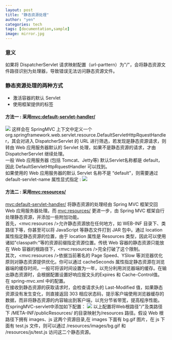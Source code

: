 ```yaml
---
layout: post
title: "静态资源处理"
author: "yen"
categories: tech
tags: [documentation,sample]
image: mirror.jpg
---
```

### 意义
如果将 DispatcherServlet 请求映射配置（url-parttern）为"/"，会将静态资源文件路径识别为处理器，导致错误无法访问静态资源文件。

### 静态资源处理的两种方式
- 激活容器的默认 Servlet
- 使用框架提供的标签

#### 方法一 : 采用<mvc:default-servlet-handler/>
![](http://p6ch8daxu.bkt.clouddn.com/18-4-22/81878310.jpg)
这样会在 SpringMVC 上下文中定义一个 org.springframework.web.servlet.resource.DefaultServletHttpRquestHandler，其会对进入 DispatcherServlet 的 URL 进行筛选，若发现是静态资源请求，则转由 Web 应用服务器默认的 Servlet 处理，如果不是静态资源的请求，才由 DispatcherServlet 继续处理。  
一般 Web 应用服务器 (包括 Tomcat、Jetty等)  默认Servlet名称都是 default，因此 DefaultServletHttpRquestHandler 可以找到。  
如果使用的 Web 应用服务器的默认 Servlet 名称不是 “default"，则需要通过 default-servlet-name 属性显式指定 :
![](http://p6ch8daxu.bkt.clouddn.com/18-4-22/70276235.jpg)

#### 方法二 : 采用<mvc:resources/>
<mvc:default-servlet-handler/> 将静态资源的处理经由 Spring MVC 框架交回 Web 应用服务器处理。而 <mvc:resources/> 更进一步，由 Spring MVC 框架自行处理静态资源，并添加一些附加功能。  
首先，<mvc:resources />允许静态资源放在任何地方，如 WEB-INF 目录下、类路径下等，你甚至可以将 JavaScript 等静态文件打到 JAR 包中。通过 location 属性指定静态资源的位置，由于 location 属性是 Resources 类型，因此可以使用诸如"classpath:"等的资源前缀指定资源位置。传统 Web 容器的静态资源只能放在 Web 容器的根路径下，<mvc:resources />完全打破了这个限制。  
其次，<mvc:resources />依据当前著名的 Page Speed、YSlow 等浏览器优化原则对静态资源提供优化。你可以通过 cacheSeconds 属性指定静态资源在浏览器端的缓存时间，一般可将该时间设置为一年，以充分利用浏览器端的缓存。在输出静态资源时，会根据配置设置好响应报文头的Expires 和 Cache-Control值。
在 spring-mvc.xml 中的配置。  
在接收到静态资源的获取请求时，会检查请求头的 Last-Modified 值，如果静态资源没有发生变化，则直接返回 303 相应状态码，提示客户端使用浏览器缓存的数据，而非将静态资源的内容输出到客户端，以充分节省带宽，提高程序性能。  
在springMVC-servlet中添加如下配置：
![](http://p6ch8daxu.bkt.clouddn.com/18-4-22/34583297.jpg)
以上配置将Web根路径"/"及类路径下 /META-INF/publicResources/ 的目录映射为/resources 路径。假设 Web 根路径下拥有 images、js 这两个资源目录,在 images 下面有 bg.gif 图片，在 js 下面有 test.js 文件，则可以通过 /resources/images/bg.gif 和 /resources/js/test.js 访问这二个静态资源。
